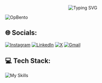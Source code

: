 <div align="center">
  <img
    src="https://readme-typing-svg.herokuapp.com?font=Poppins&weight=800&size=36&duration=2500&pause=500&color=FF0000&center=true&multiline=false&repeat=false&width=640&height=90&lines=Namaste🙏🏻,+I'm+Ankur!"
    alt="Typing SVG"
  />
</div>



   
![OpBento](https://firebasestorage.googleapis.com/v0/b/smartkaksha-fe32c.appspot.com/o/opbento%2Fankur-ctrl-z7502a.png?alt=media)





## 🌐 Socials:
[![Instagram](https://skillicons.dev/icons?i=instagram)](https://www.instagram.com/__ankur01__/)
[![LinkedIn](https://skillicons.dev/icons?i=linkedin)](https://www.linkedin.com/in/ankur-sharma-3a6037226/)
[![X](https://skillicons.dev/icons?i=twitter)](https://x.com/__ankur01__)
[![Gmail](https://skillicons.dev/icons?i=gmail)](mailto:ankur143513@gmail.com)


## 💻 Tech Stack:
![My Skills](https://skillicons.dev/icons?i=cpp,css,html,java,js,python,ts,cloudflare,vercel,netlify,bun,bootstrap,next,nodejs,react,redux,tailwind,wordpress,nginx,mongodb,postgres,mysql,prisma,git,github,githubactions,docker,notion,postman,figma,vite,express,rollup,contextapi,socketio,strapi)


<!-- <div align="center" style="display: flex; justify-content: center; gap: 10px;">
  <!-- GitHub Streak Stats -->

  <!-- Top Languages with limited height -->


</br>

##
<!-- <picture>
  <source media="(prefers-color-scheme: dark)" srcset="https://raw.githubusercontent.com/ankur1435/ankur1435/output/github-snake-dark.svg" />
  <source media="(prefers-color-scheme: light)" srcset="https://raw.githubusercontent.com/ankur1435/ankur1435/output/github-snake.svg" />
  <img alt="github-snake" src="https://raw.githubusercontent.com/tobiasmeyhoefer/tobiasmeyhoefer/output/github-snake.svg" />
</picture> -->



